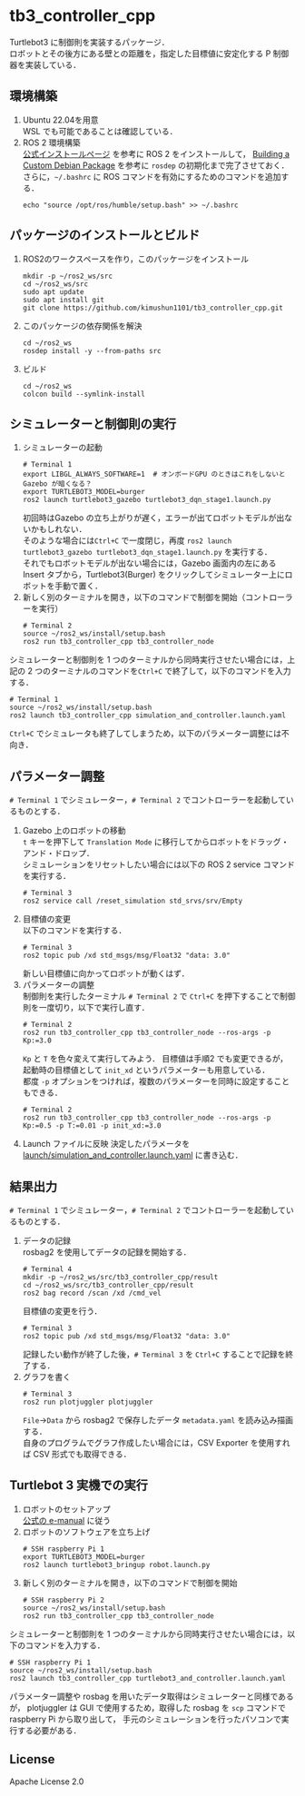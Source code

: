 # tb3_controller_cpp

Turtlebot3 に制御則を実装するパッケージ．  
ロボットとその後方にある壁との距離を，指定した目標値に安定化する P 制御器を実装している．

## 環境構築

1. Ubuntu 22.04を用意  
   WSL でも可能であることは確認している．
2. ROS 2 環境構築  
   [公式インストールページ](https://docs.ros.org/en/humble/Installation/Ubuntu-Install-Debians.html) を参考に ROS 2 をインストールして，
   [Building a Custom Debian Package](https://docs.ros.org/en/humble/How-To-Guides/Building-a-Custom-Debian-Package.html) を参考に `rosdep` の初期化まで完了させておく．  
   さらに，`~/.bashrc` に ROS コマンドを有効にするためのコマンドを追加する．
   ```
   echo "source /opt/ros/humble/setup.bash" >> ~/.bashrc
   ```

## パッケージのインストールとビルド

1. ROS2のワークスペースを作り，このパッケージをインストール
   ```
   mkdir -p ~/ros2_ws/src
   cd ~/ros2_ws/src
   sudo apt update
   sudo apt install git
   git clone https://github.com/kimushun1101/tb3_controller_cpp.git
   ```
2. このパッケージの依存関係を解決
   ```
   cd ~/ros2_ws
   rosdep install -y --from-paths src
   ```
3. ビルド
   ```
   cd ~/ros2_ws
   colcon build --symlink-install
   ```

## シミュレーターと制御則の実行

1. シミュレーターの起動
   ```
   # Terminal 1
   export LIBGL_ALWAYS_SOFTWARE=1  # オンボードGPU のときはこれをしないとGazebo が暗くなる？
   export TURTLEBOT3_MODEL=burger
   ros2 launch turtlebot3_gazebo turtlebot3_dqn_stage1.launch.py
   ```
   初回時はGazebo の立ち上がりが遅く，エラーが出てロボットモデルが出ないかもしれない．  
   そのような場合には`Ctrl+C` で一度閉じ，再度
   `ros2 launch turtlebot3_gazebo turtlebot3_dqn_stage1.launch.py`
   を実行する．  
   それでもロボットモデルが出ない場合には，Gazebo 画面内の左にあるInsert タブから，Turtlebot3(Burger) をクリックしてシミュレーター上にロボットを手動で置く．
2. 新しく別のターミナルを開き，以下のコマンドで制御を開始（コントローラーを実行）
   ```
   # Terminal 2
   source ~/ros2_ws/install/setup.bash
   ros2 run tb3_controller_cpp tb3_controller_node
   ```

シミュレーターと制御則を 1 つのターミナルから同時実行させたい場合には，上記の 2 つのターミナルのコマンドを`Ctrl+C` で終了して，以下のコマンドを入力する．
```
# Terminal 1
source ~/ros2_ws/install/setup.bash
ros2 launch tb3_controller_cpp simulation_and_controller.launch.yaml 
```
`Ctrl+C` でシミュレータも終了してしまうため，以下のパラメーター調整には不向き．

## パラメーター調整

`# Terminal 1` でシミュレーター，`# Terminal 2` でコントローラーを起動しているものとする．

1. Gazebo 上のロボットの移動  
   `t` キーを押下して `Translation Mode` に移行してからロボットをドラッグ・アンド・ドロップ．  
   シミュレーションをリセットしたい場合には以下の ROS 2 service コマンドを実行する．
   ```
   # Terminal 3
   ros2 service call /reset_simulation std_srvs/srv/Empty
   ```
2. 目標値の変更  
   以下のコマンドを実行する．
   ```
   # Terminal 3
   ros2 topic pub /xd std_msgs/msg/Float32 "data: 3.0"
   ```
   新しい目標値に向かってロボットが動くはず．
3. パラメーターの調整  
   制御則を実行したターミナル `# Terminal 2` で `Ctrl+C` を押下することで制御則を一度切り，以下で実行し直す．
   ```
   # Terminal 2
   ros2 run tb3_controller_cpp tb3_controller_node --ros-args -p Kp:=3.0
   ```
   `Kp` と `T` を色々変えて実行してみよう．
   目標値は手順2 でも変更できるが，起動時の目標値として `init_xd` というパラメーターも用意している．  
   都度 `-p` オプションをつければ，複数のパラメーターを同時に設定することもできる．
   ```
   # Terminal 2
   ros2 run tb3_controller_cpp tb3_controller_node --ros-args -p Kp:=0.5 -p T:=0.01 -p init_xd:=3.0
   ```
4. Launch ファイルに反映
   決定したパラメータを [launch/simulation_and_controller.launch.yaml](./launch/simulation_and_controller.launch.yaml#L9) に書き込む．

## 結果出力

`# Terminal 1` でシミュレーター，`# Terminal 2` でコントローラーを起動しているものとする．

1. データの記録  
   rosbag2 を使用してデータの記録を開始する．
   ```
   # Terminal 4
   mkdir -p ~/ros2_ws/src/tb3_controller_cpp/result
   cd ~/ros2_ws/src/tb3_controller_cpp/result
   ros2 bag record /scan /xd /cmd_vel
   ```
   目標値の変更を行う．
   ```
   # Terminal 3
   ros2 topic pub /xd std_msgs/msg/Float32 "data: 3.0"
   ```
   記録したい動作が終了した後，`# Terminal 3` を `Ctrl+C` することで記録を終了する．
2. グラフを書く
   ```
   # Terminal 3
   ros2 run plotjuggler plotjuggler
   ```
   `File`→`Data` から rosbag2 で保存したデータ `metadata.yaml` を読み込み描画する．  
   自身のプログラムでグラフ作成したい場合には，CSV Exporter を使用すれば CSV 形式でも取得できる．

## Turtlebot 3 実機での実行

1. ロボットのセットアップ  
   [公式の e-manual](https://emanual.robotis.com/docs/en/platform/turtlebot3/quick-start/) に従う
2. ロボットのソフトウェアを立ち上げ
   ```
   # SSH raspberry Pi 1
   export TURTLEBOT3_MODEL=burger
   ros2 launch turtlebot3_bringup robot.launch.py 
   ```
3. 新しく別のターミナルを開き，以下のコマンドで制御を開始
   ```
   # SSH raspberry Pi 2
   source ~/ros2_ws/install/setup.bash
   ros2 run tb3_controller_cpp tb3_controller_node
   ```

シミュレーターと制御則を 1 つのターミナルから同時実行させたい場合には，以下のコマンドを入力する．
```
# SSH raspberry Pi 1
source ~/ros2_ws/install/setup.bash
ros2 launch tb3_controller_cpp turtlebot3_and_controller.launch.yaml 
```

パラメーター調整や rosbag を用いたデータ取得はシミュレーターと同様であるが，
plotjuggler は GUI で使用するため，取得した rosbag を `scp` コマンドで raspberry Pi から取り出して，
手元のシミュレーションを行ったパソコンで実行する必要がある．

## License
Apache License 2.0